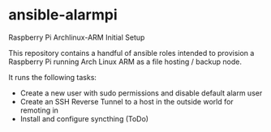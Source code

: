 # ansible-alarmpi

Raspberry Pi Archlinux-ARM Initial Setup

This repository contains a handful of ansible roles intended to provision a Raspberry Pi running Arch Linux ARM as a file hosting / backup node.

It runs the following tasks:

* Create a new user with sudo permissions and disable default alarm user
* Create an SSH Reverse Tunnel to a host in the outside world for remoting in
* Install and configure syncthing (ToDo)
